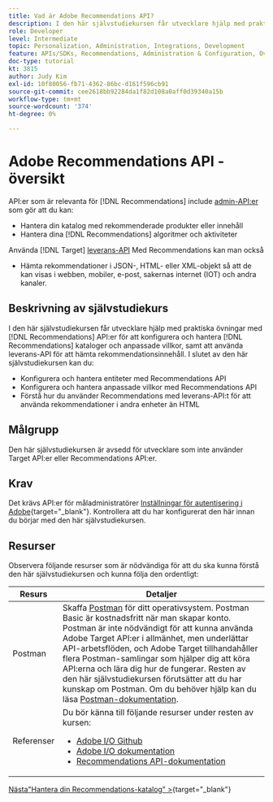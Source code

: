 ```yaml
---
title: Vad är Adobe Recommendations API?
description: I den här självstudiekursen får utvecklare hjälp med praktiska övningar där Adobe Target Recommendations-API:er används för att konfigurera och hantera Recommendations-kataloger och anpassade villkor, samt att använda leverans-API:t för att hämta rekommendationsinnehåll.
role: Developer
level: Intermediate
topic: Personalization, Administration, Integrations, Development
feature: APIs/SDKs, Recommendations, Administration & Configuration, Overview
doc-type: tutorial
kt: 3815
author: Judy Kim
exl-id: 10f80056-fb71-4362-86bc-d161f596cb91
source-git-commit: cee2618bb92284da1f82d108a0aff0d39340a15b
workflow-type: tm+mt
source-wordcount: '374'
ht-degree: 0%

---
```


# Adobe Recommendations API - översikt

API:er som är relevanta för [!DNL Recommendations] include [admin-API:er](https://experienceleague.adobe.com/docs/target/using/apis/api-overview.html?lang=en) som gör att du kan:

* Hantera din katalog med rekommenderade produkter eller innehåll
* Hantera dina [!DNL Recommendations] algoritmer och aktiviteter

Använda [!DNL Target] [leverans-API](https://experienceleague.adobe.com/docs/target/using/apis/api-overview.html?lang=en) Med Recommendations kan man också

* Hämta rekommendationer i JSON-, HTML- eller XML-objekt så att de kan visas i webben, mobiler, e-post, sakernas internet (IOT) och andra kanaler.

## Beskrivning av självstudiekurs

I den här självstudiekursen får utvecklare hjälp med praktiska övningar med [!DNL Recommendations] API:er för att konfigurera och hantera [!DNL Recommendations] kataloger och anpassade villkor, samt att använda leverans-API för att hämta rekommendationsinnehåll. I slutet av den här självstudiekursen kan du:

* Konfigurera och hantera entiteter med Recommendations API
* Konfigurera och hantera anpassade villkor med Recommendations API
* Förstå hur du använder Recommendations med leverans-API:t för att använda rekommendationer i andra enheter än HTML

## Målgrupp

Den här självstudiekursen är avsedd för utvecklare som inte använder Target API:er eller Recommendations API:er.

## Krav

Det krävs API:er för måladministratörer [Inställningar för autentisering i Adobe](https://developer.adobe.com/target/before-administer/configure-authentication/){target=&quot;_blank&quot;}. Kontrollera att du har konfigurerat den här innan du börjar med den här självstudiekursen.

## Resurser

Observera följande resurser som är nödvändiga för att du ska kunna förstå den här självstudiekursen och kunna följa den ordentligt:

| Resurs | Detaljer |
| --- | --- |
| Postman | Skaffa [Postman](https://www.postman.com/downloads/) för ditt operativsystem. Postman Basic är kostnadsfritt när man skapar konto. Postman är inte nödvändigt för att kunna använda Adobe Target API:er i allmänhet, men underlättar API-arbetsflöden, och Adobe Target tillhandahåller flera Postman-samlingar som hjälper dig att köra API:erna och lära dig hur de fungerar. Resten av den här självstudiekursen förutsätter att du har kunskap om Postman. Om du behöver hjälp kan du läsa [Postman-dokumentation](https://learning.getpostman.com/). |
| Referenser | Du bör känna till följande resurser under resten av kursen:<UL><li>[Adobe I/O Github](https://github.com/adobeio)</li><li>[Adobe I/O dokumentation](https://developers.adobetarget.com/api/#introduction)</li><li>[Recommendations API-dokumentation](https://developers.adobetarget.com/api/recommendations/)</li></ul> |

[Nästa&quot;Hantera din Recommendations-katalog&quot; >](https://developer.adobe.com/target/before-administer/recs-api/manage-catalog/){target=&quot;_blank&quot;}
